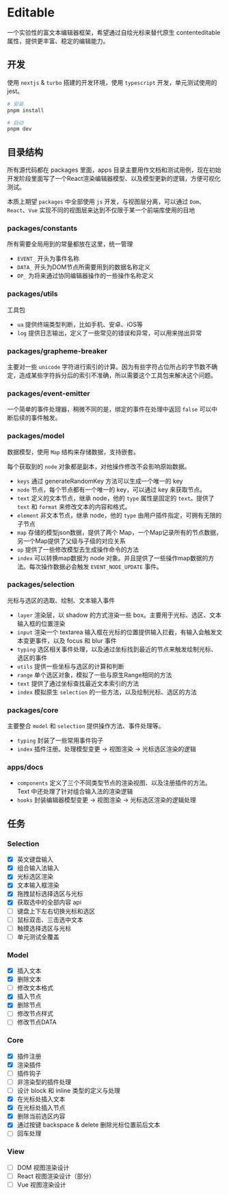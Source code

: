 # Editable

一个实验性的富文本编辑器框架，希望通过自绘光标来替代原生 contenteditable 属性，提供更丰富、稳定的编辑能力。

## 开发

使用 `nextjs` & `turbo` 搭建的开发环境，使用 `typescript` 开发，单元测试使用的 jest。

```bash
# 安装
pnpm install

# 启动
pnpm dev

```

## 目录结构

所有源代码都在 packages 里面，apps 目录主要用作文档和测试用例，现在初始开发阶段里面写了一个React渲染编辑器模型、以及模型更新的逻辑，方便可视化测试。

本质上期望 `packages` 中全部使用 `js` 开发，与视图层分离，可以通过 `Dom`、`React`、`Vue` 实现不同的视图层来达到不仅限于某一个前端库使用的目地

### packages/constants

所有需要全局用到的常量都放在这里，统一管理

- `EVENT_` 开头为事件名称
- `DATA_` 开头为DOM节点所需要用到的数据名称定义
- `OP_` 为将来通过协同编辑器操作的一些操作名称定义

### packages/utils

工具包

- `ua` 提供终端类型判断，比如手机、安卓、iOS等
- `log` 提供日志输出，定义了一些常见的错误和异常，可以用来抛出异常

### packages/grapheme-breaker

主要对一些 `unicode` 字符进行索引的计算。因为有些字符占位所占的字节数不确定，造成某些字符拆分后的索引不准确，所以需要这个工具包来解决这个问题。

### packages/event-emitter

一个简单的事件处理器，稍微不同的是，绑定的事件在处理中返回 `false` 可以中断后续的事件触发。

### packages/model

数据模型，使用 `Map` 结构来存储数据，支持嵌套。

每个获取到的 `node` 对象都是副本，对他操作修改不会影响原始数据。

- `keys` 通过 generateRandomKey 方法可以生成一个唯一的 key
- `node` 节点，每个节点都有一个唯一的 key，可以通过 key 来获取节点。
- `text` 定义的文本节点，继承 node，他的 `type` 属性是固定的 `text`。提供了 `text` 和 `format` 来修改文本的内容和格式。
- `element` 非文本节点，继承 node，他的 `type` 由用户插件指定，可拥有无限的子节点
- `map` 存储的模型json数据，提供了两个 Map，一个Map记录所有的节点数据，另一个Map提供了父级与子级的对应关系
- `op` 提供了一些修改模型去生成操作命令的方法
- `index` 可以转换map数据为 node 对象。并且提供了一些操作map数据的方法。每次操作数据必会触发 `EVENT_NODE_UPDATE` 事件。

### packages/selection

光标与选区的选取、绘制、文本输入事件

- `layer` 渲染层，以 shadow 的方式渲染一些 box。主要用于光标、选区、文本输入框的位置渲染
- `input` 渲染一个 textarea 输入框在光标的位置提供输入拦截，有输入会触发文本变更事件，以及 focus 和 blur 事件
- `typing` 选区相关事件处理，以及通过坐标找到最近的节点来触发绘制光标、选区的事件
- `utils` 提供一些坐标与选区的计算和判断
- `range` 单个选区对象，模拟了一些与原生Range相同的方法
- `text` 提供了通过坐标查找最近文本索引的方法
- `index` 模拟原生 `selection` 的一些方法，以及绘制光标、选区的方法


### packages/core

主要整合 `model` 和 `selection` 提供操作方法、事件处理等。

- `typing` 封装了一些常用事件钩子
- `index` 插件注册。处理模型变更 -> 视图渲染 -> 光标选区渲染的逻辑


### apps/docs

- `components` 定义了三个不同类型节点的渲染视图、以及注册插件的方法。Text 中还处理了针对组合输入法的渲染逻辑
- `hooks` 封装编辑器模型变更 -> 视图渲染 -> 光标选区渲染的逻辑处理

## 任务

### Selection

- [x] 英文键盘输入
- [x] 组合输入法输入
- [x] 光标选区渲染
- [x] 文本输入框渲染
- [x] 拖拽鼠标选择选区与光标
- [x] 获取选中的全部内容 api
- [ ] 键盘上下左右切换光标和选区
- [ ] 鼠标双击、三击选中文本
- [ ] 触摸选择选区与光标
- [ ] 单元测试全覆盖

### Model

- [x] 插入文本
- [x] 删除文本
- [ ] 修改文本格式
- [x] 插入节点
- [x] 删除节点
- [ ] 修改节点样式
- [ ] 修改节点DATA

### Core

- [x] 插件注册
- [x] 渲染插件
- [ ] 插件钩子
- [ ] 非渲染型的插件处理
- [ ] 设计 block 和 inline 类型的定义与处理
- [x] 在光标处插入文本
- [x] 在光标处插入节点
- [x] 删除当前选区内容
- [x] 通过按键 backspace & delete 删除光标位置前后文本
- [ ] 回车处理

### View

- [ ] DOM 视图渲染设计
- [ ] React 视图渲染设计（部分）
- [ ] Vue 视图渲染设计
